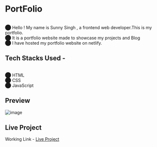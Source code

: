 # PortFolio
<br>⬤ Hello ! My name is Sunny Singh , a frontend web developer.This is my portfolio.
<br>⬤ It is a portfolio website made to showcase my projects and Blog
<br>⬤ I have hosted my portfolio website on netlify.
## Tech Stacks Used -
<br>⬤ HTML<br>
⬤ CSS<br>
⬤ JavaScript<br>
## Preview
![image](https://user-images.githubusercontent.com/94648812/189236098-a79e2561-7d96-4ba2-876d-e2137ce1816f.png) <br>
## Live Project
Working Link - <a href="https://sunny-singh.netlify.app/" target="_blank">Live Project</a>


